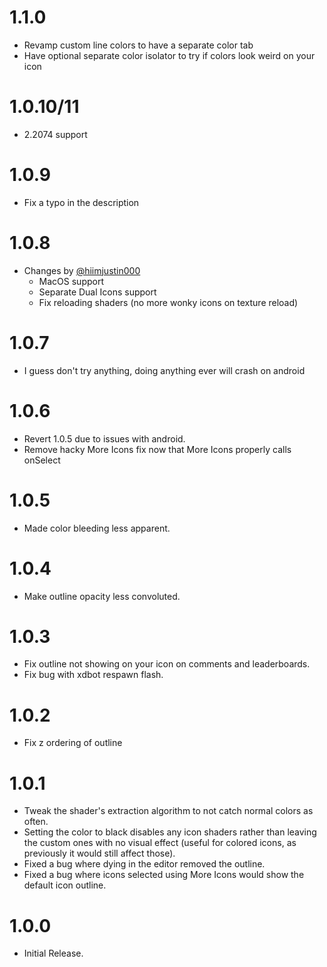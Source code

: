 # 1.1.0
- Revamp custom line colors to have a separate color tab
- Have optional separate color isolator to try if colors look weird on your icon

# 1.0.10/11
- 2.2074 support

# 1.0.9
- Fix a typo in the description

# 1.0.8
- Changes by [@hiimjustin000](https://github.com/hiimjustin000)
    - MacOS support
    - Separate Dual Icons support
    - Fix reloading shaders (no more wonky icons on texture reload)

# 1.0.7
- I guess don't try anything, doing anything ever will crash on android

# 1.0.6
- Revert 1.0.5 due to issues with android.
- Remove hacky More Icons fix now that More Icons properly calls onSelect

# 1.0.5
- Made color bleeding less apparent.

# 1.0.4
- Make outline opacity less convoluted.

# 1.0.3
- Fix outline not showing on your icon on comments and leaderboards.
- Fix bug with xdbot respawn flash.

# 1.0.2
- Fix z ordering of outline

# 1.0.1
- Tweak the shader's extraction algorithm to not catch normal colors as often.
- Setting the color to black disables any icon shaders rather than leaving the custom ones with no visual effect (useful for colored icons, as previously it would still affect those).
- Fixed a bug where dying in the editor removed the outline.
- Fixed a bug where icons selected using More Icons would show the default icon outline.

# 1.0.0
- Initial Release.
